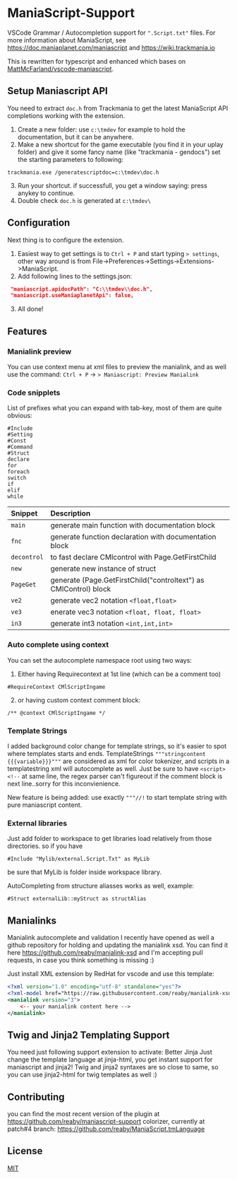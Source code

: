 # ManiaScript-Support

VSCode Grammar / Autocompletion support for `".Script.txt"` files.
For more information about ManiaScript, see https://doc.maniaplanet.com/maniascript and https://wiki.trackmania.io

This is rewritten for typescript and enhanced which bases on [MattMcFarland/vscode-maniascript](https://github.com/MattMcFarland/vscode-maniascript).

## Setup Maniascript API

You need to extract `doc.h` from Trackmania to get the latest ManiaScript API completions working with the extension.

1. Create a new folder: use `c:\tmdev` for example to hold the documentation, but it can be anywhere.
2. Make a new shortcut for the game executable (you find it in your uplay folder) and give it some fancy name (like "trackmania - gendocs") set the starting parameters to following:
```
trackmania.exe /generatescriptdoc=c:\tmdev\doc.h
```

3. Run your shortcut. if successfull, you get a window saying: press anykey to continue.
4. Double check `doc.h` is generated at `c:\tmdev\`

## Configuration

Next thing is to configure the extension.
1. Easiest way to get settings is to `Ctrl + P` and start typing `> settings`, other way around is from File->Preferences->Settings->Extensions->ManiaScript.
2. Add following lines to the settings.json:

```json
 "maniascript.apidocPath": "C:\\tmdev\\doc.h",
 "maniascript.useManiaplanetApi": false,
```

3. All done!

## Features

### Manialink preview
You can use context menu at xml files to preview the manialink, and as well use the command: `Ctrl + P` -> `> Maniascript: Preview Manialink`

### Code snipplets
List of prefixes what you can expand with tab-key, most of them are quite obvious:

```
#Include
#Setting
#Const
#Command
#Struct
declare
for
foreach
switch
if
elif
while
```

| Snippet     |                           Description                            |
| :---------- | :-------------------------------------------------------------- |
| `main`      |         generate main function with documentation block          |
| `fnc`       |      generate function declaration with documentation block      |
| `decontrol` |        to fast declare CMlcontrol with Page.GetFirstChild        |
| `new`       |                 generate new instance of struct                  |
| `PageGet`   | generate (Page.GetFirstChild("controltext") as CMlControl) block |
| `ve2`       |              generate vec2 notation `<float,float>`              |
| `ve3`       |          enerate vec3 notation `<float, float, float>`           |
| `in3`       |              generate int3 notation `<int,int,int>`              |

### Auto complete using context
You can set the autocomplete namespace root using two ways:
1. Either having Requirecontext at 1st line (which can be a comment too)
```
#RequireContext CMlScriptIngame
```
2. or having custom context comment block:
```
/** @context CMlScriptIngame */
```

### Template Strings
I added background color change for template strings, so it's easier to spot where templates starts and ends.
TemplateStrings `"""stringcontent {{{variable}}}"""` are considered as xml for color tokenizer, and scripts in a templatestring xml will autocomplete as well. Just be sure to have `<script><!--` at same line, the regex parser can't figureout if the comment block is next line..sorry for this inconvienience.

New feature is being added: use exactly `"""//!` to start template string with pure maniascript content.

### External libraries
Just add folder to workspace to get libraries load relatively from those directories.
so if you have
```
#Include "Mylib/external.Script.Txt" as MyLib
```
be sure that MyLib is folder inside workspace library.

AutoCompleting from structure aliasses works as well, example:
```
#Struct externalLib::myStruct as structAlias
```

## Manialinks

Manialink autocomplete and validation
I recently have opened as well a github repository for holding and updating the manialink xsd.
You can find it here https://github.com/reaby/manialink-xsd
and I'm accepting pull requests, in case you think something is missing :)

Just install XML extension by RedHat for vscode and use this template:

```xml
<?xml version="1.0" encoding="utf-8" standalone="yes"?>
<?xml-model href="https://raw.githubusercontent.com/reaby/manialink-xsd/main/manialink_v3.xsd" ?>
<manialink version="3">
    <-- your manialink content here -->
</manialink>
```

## Twig and Jinja2 Templating Support
You need just following support extension to activate: Better Jinja
Just change the template language at jinja-html, you get instant support for maniascript and jinja2!
Twig and jinja2 syntaxes are so close to same, so you can use jinja2-html for twig templates as well :)

## Contributing
you can find the most recent version of the plugin at https://github.com/reaby/maniascript-support
colorizer, currently at patch#4 branch:
https://github.com/reaby/ManiaScript.tmLanguage

## License

[MIT](./LICENSE)
